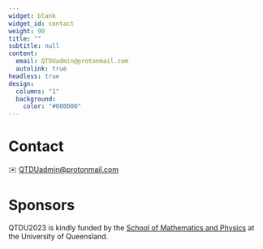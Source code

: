 ```yaml
---
widget: blank
widget_id: contact
weight: 90
title: ""
subtitle: null
content:
  email: QTDUadmin@protonmail.com
  autolink: true
headless: true
design:
  columns: "1"
  background:
    color: "#000000"
---
```

# Contact

:envelope: [QTDUadmin@protonmail.com](mailto:QTDUadmin@protonmail.com) 



# Sponsors

QTDU2023 is kindly funded by the [School of Mathematics and Physics](https://smp.uq.edu.au) at the University of Queensland.